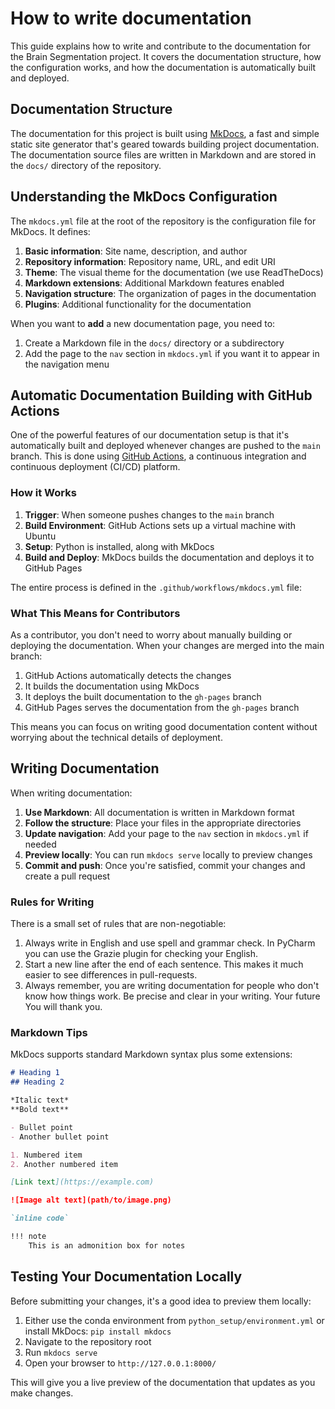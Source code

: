 # How to write documentation

This guide explains how to write and contribute to the documentation for the Brain Segmentation project. It covers the documentation structure, how the configuration works, and how the documentation is automatically built and deployed.

## Documentation Structure

The documentation for this project is built using [MkDocs](https://www.mkdocs.org/), a fast and simple static site generator that's geared towards building project documentation. The documentation source files are written in Markdown and are stored in the `docs/` directory of the repository.

## Understanding the MkDocs Configuration

The `mkdocs.yml` file at the root of the repository is the configuration file for MkDocs. It defines:

1. **Basic information**: Site name, description, and author
2. **Repository information**: Repository name, URL, and edit URI
3. **Theme**: The visual theme for the documentation (we use ReadTheDocs)
4. **Markdown extensions**: Additional Markdown features enabled
5. **Navigation structure**: The organization of pages in the documentation
6. **Plugins**: Additional functionality for the documentation

When you want to **add** a new documentation page, you need to:

1. Create a Markdown file in the `docs/` directory or a subdirectory
2. Add the page to the `nav` section in `mkdocs.yml` if you want it to appear in the navigation menu

## Automatic Documentation Building with GitHub Actions

One of the powerful features of our documentation setup is that it's automatically built and deployed whenever changes are pushed to the `main` branch.
This is done using [GitHub Actions](https://github.com/features/actions), a continuous integration and continuous deployment (CI/CD) platform.

### How it Works

1. **Trigger**: When someone pushes changes to the `main` branch
2. **Build Environment**: GitHub Actions sets up a virtual machine with Ubuntu
3. **Setup**: Python is installed, along with MkDocs
4. **Build and Deploy**: MkDocs builds the documentation and deploys it to GitHub Pages

The entire process is defined in the `.github/workflows/mkdocs.yml` file:

### What This Means for Contributors

As a contributor, you don't need to worry about manually building or deploying the documentation.
When your changes are merged into the main branch:

1. GitHub Actions automatically detects the changes
2. It builds the documentation using MkDocs
3. It deploys the built documentation to the `gh-pages` branch
4. GitHub Pages serves the documentation from the `gh-pages` branch

This means you can focus on writing good documentation content without worrying about the technical details of deployment.

## Writing Documentation

When writing documentation:

1. **Use Markdown**: All documentation is written in Markdown format
2. **Follow the structure**: Place your files in the appropriate directories
3. **Update navigation**: Add your page to the `nav` section in `mkdocs.yml` if needed
4. **Preview locally**: You can run `mkdocs serve` locally to preview changes
5. **Commit and push**: Once you're satisfied, commit your changes and create a pull request

### Rules for Writing

There is a small set of rules that are non-negotiable:

1. Always write in English and use spell and grammar check.
   In PyCharm you can use the Grazie plugin for checking your English.
2. Start a new line after the end of each sentence.
   This makes it much easier to see differences in pull-requests.
3. Always remember, you are writing documentation for people who don't know how things work.
   Be precise and clear in your writing.
   Your future You will thank you.

### Markdown Tips

MkDocs supports standard Markdown syntax plus some extensions:

```markdown
# Heading 1
## Heading 2

*Italic text*
**Bold text**

- Bullet point
- Another bullet point

1. Numbered item
2. Another numbered item

[Link text](https://example.com)

![Image alt text](path/to/image.png)

`inline code`

!!! note
    This is an admonition box for notes
```

## Testing Your Documentation Locally

Before submitting your changes, it's a good idea to preview them locally:

1. Either use the conda environment from `python_setup/environment.yml` or install MkDocs: `pip install mkdocs`
2. Navigate to the repository root
3. Run `mkdocs serve`
4. Open your browser to `http://127.0.0.1:8000/`

This will give you a live preview of the documentation that updates as you make changes.
